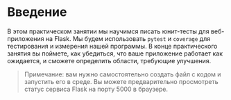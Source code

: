# Введение

В этом практическом занятии мы научимся писать юнит-тесты для веб-приложения на Flask. Мы будем использовать `pytest` и `coverage` для тестирования и измерения нашей программы. В конце практического занятия вы поймете, как убедиться, что ваше приложение работает как ожидается, и сможете определить области, требующие улучшения.

> Примечание: вам нужно самостоятельно создать файл с кодом и запустить его в среде. Вы можете предварительно просмотреть статус сервиса Flask на порту 5000 в браузере.
